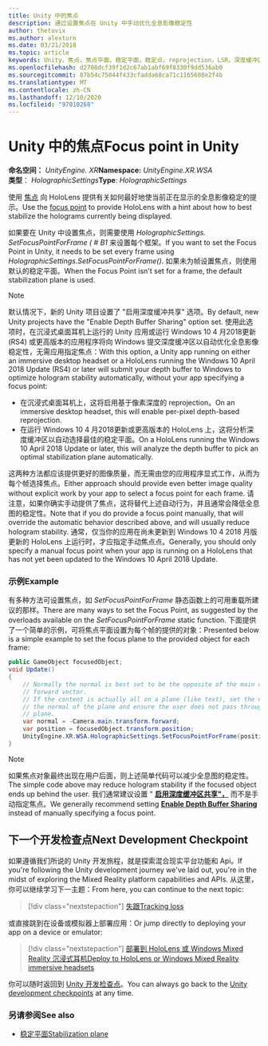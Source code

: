 ```yaml
---
title: Unity 中的焦点
description: 通过设置焦点在 Unity 中手动优化全息影像稳定性
author: thetuvix
ms.author: alexturn
ms.date: 03/21/2018
ms.topic: article
keywords: Unity，焦点，焦点平面，稳定平面，稳定点，reprojection，LSR，深度缓冲区，混合现实耳机，windows mixed reality 耳机，虚拟现实耳机
ms.openlocfilehash: d2708dcf39f1d2c67ab1abf69f8330f9dd536ab0
ms.sourcegitcommit: 87b54c75044f433cfadda68ca71c1165608e2f4b
ms.translationtype: MT
ms.contentlocale: zh-CN
ms.lasthandoff: 12/10/2020
ms.locfileid: "97010268"
---
```

# <a name="focus-point-in-unity"></a><span data-ttu-id="53cee-104">Unity 中的焦点</span><span class="sxs-lookup"><span data-stu-id="53cee-104">Focus point in Unity</span></span>

<span data-ttu-id="53cee-105">**命名空间：** *UnityEngine. XR*</span><span class="sxs-lookup"><span data-stu-id="53cee-105">**Namespace:** *UnityEngine.XR.WSA*</span></span><br>
<span data-ttu-id="53cee-106">**类型**： *HolographicSettings*</span><span class="sxs-lookup"><span data-stu-id="53cee-106">**Type**: *HolographicSettings*</span></span>

<span data-ttu-id="53cee-107">使用 [焦点](../platform-capabilities-and-apis/hologram-stability.md#reprojection) 向 HoloLens 提供有关如何最好地使当前正在显示的全息影像稳定的提示。</span><span class="sxs-lookup"><span data-stu-id="53cee-107">Use the [focus point](../platform-capabilities-and-apis/hologram-stability.md#reprojection) to provide HoloLens with a hint about how to best stabilize the holograms currently being displayed.</span></span>

<span data-ttu-id="53cee-108">如果要在 Unity 中设置焦点，则需要使用 *HolographicSettings. SetFocusPointForFrame ( # B1* 来设置每个框架。</span><span class="sxs-lookup"><span data-stu-id="53cee-108">If you want to set the Focus Point in Unity, it needs to be set every frame using *HolographicSettings.SetFocusPointForFrame()*.</span></span> <span data-ttu-id="53cee-109">如果未为帧设置焦点，则使用默认的稳定平面。</span><span class="sxs-lookup"><span data-stu-id="53cee-109">When the Focus Point isn't set for a frame, the default stabilization plane is used.</span></span>

> [!NOTE]
> <span data-ttu-id="53cee-110">默认情况下，新的 Unity 项目设置了 "启用深度缓冲共享" 选项。</span><span class="sxs-lookup"><span data-stu-id="53cee-110">By default, new Unity projects have the "Enable Depth Buffer Sharing" option set.</span></span>  <span data-ttu-id="53cee-111">使用此选项时，在沉浸式桌面耳机上运行的 Unity 应用或运行 Windows 10 4 月2018更新 (RS4) 或更高版本的应用程序将向 Windows 提交深度缓冲区以自动优化全息影像稳定性，无需应用指定焦点：</span><span class="sxs-lookup"><span data-stu-id="53cee-111">With this option, a Unity app running on either an immersive desktop headset or a HoloLens running the Windows 10 April 2018 Update (RS4) or later will submit your depth buffer to Windows to optimize hologram stability automatically, without your app specifying a focus point:</span></span>
> * <span data-ttu-id="53cee-112">在沉浸式桌面耳机上，这将启用基于像素深度的 reprojection。</span><span class="sxs-lookup"><span data-stu-id="53cee-112">On an immersive desktop headset, this will enable per-pixel depth-based reprojection.</span></span>
> * <span data-ttu-id="53cee-113">在运行 Windows 10 4 月2018更新或更高版本的 HoloLens 上，这将分析深度缓冲区以自动选择最佳的稳定平面。</span><span class="sxs-lookup"><span data-stu-id="53cee-113">On a HoloLens running the Windows 10 April 2018 Update or later, this will analyze the depth buffer to pick an optimal stabilization plane automatically.</span></span>
>
> <span data-ttu-id="53cee-114">这两种方法都应该提供更好的图像质量，而无需由您的应用程序显式工作，从而为每个帧选择焦点。</span><span class="sxs-lookup"><span data-stu-id="53cee-114">Either approach should provide even better image quality without explicit work by your app to select a focus point for each frame.</span></span>  <span data-ttu-id="53cee-115">请注意，如果你确实手动提供了焦点，这将替代上述自动行为，并且通常会降低全息图的稳定性。</span><span class="sxs-lookup"><span data-stu-id="53cee-115">Note that if you do provide a focus point manually, that will override the automatic behavior described above, and will usually reduce hologram stability.</span></span>  <span data-ttu-id="53cee-116">通常，仅当你的应用在尚未更新到 Windows 10 4 2018 月版更新的 HoloLens 上运行时，才应指定手动焦点点。</span><span class="sxs-lookup"><span data-stu-id="53cee-116">Generally, you should only specify a manual focus point when your app is running on a HoloLens that has not yet been updated to the Windows 10 April 2018 Update.</span></span>

### <a name="example"></a><span data-ttu-id="53cee-117">示例</span><span class="sxs-lookup"><span data-stu-id="53cee-117">Example</span></span>

<span data-ttu-id="53cee-118">有多种方法可设置焦点，如 *SetFocusPointForFrame* 静态函数上的可用重载所建议的那样。</span><span class="sxs-lookup"><span data-stu-id="53cee-118">There are many ways to set the Focus Point, as suggested by the overloads available on the *SetFocusPointForFrame* static function.</span></span> <span data-ttu-id="53cee-119">下面提供了一个简单的示例，可将焦点平面设置为每个帧的提供的对象：</span><span class="sxs-lookup"><span data-stu-id="53cee-119">Presented below is a simple example to set the focus plane to the provided object for each frame:</span></span>

```cs
public GameObject focusedObject;
void Update()
{
    // Normally the normal is best set to be the opposite of the main camera's
    // forward vector.
    // If the content is actually all on a plane (like text), set the normal to
    // the normal of the plane and ensure the user does not pass through the
    // plane.
    var normal = -Camera.main.transform.forward;     
    var position = focusedObject.transform.position;
    UnityEngine.XR.WSA.HolographicSettings.SetFocusPointForFrame(position, normal);
}
```

> [!NOTE]
> <span data-ttu-id="53cee-120">如果焦点对象最终出现在用户后面，则上述简单代码可以减少全息图的稳定性。</span><span class="sxs-lookup"><span data-stu-id="53cee-120">The simple code above may reduce hologram stability if the focused object ends up behind the user.</span></span> <span data-ttu-id="53cee-121">我们通常建议设置 " **[启用深度缓冲区共享"，](camera-in-unity.md#sharing-your-depth-buffers-with-windows)** 而不是手动指定焦点。</span><span class="sxs-lookup"><span data-stu-id="53cee-121">We generally recommend setting **[Enable Depth Buffer Sharing](camera-in-unity.md#sharing-your-depth-buffers-with-windows)** instead of manually specifying a focus point.</span></span>

## <a name="next-development-checkpoint"></a><span data-ttu-id="53cee-122">下一个开发检查点</span><span class="sxs-lookup"><span data-stu-id="53cee-122">Next Development Checkpoint</span></span>

<span data-ttu-id="53cee-123">如果遵循我们所说的 Unity 开发旅程，就是探索混合现实平台功能和 Api。</span><span class="sxs-lookup"><span data-stu-id="53cee-123">If you're following the Unity development journey we've laid out, you're in the midst of exploring the Mixed Reality platform capabilities and APIs.</span></span> <span data-ttu-id="53cee-124">从这里，你可以继续学习下一主题：</span><span class="sxs-lookup"><span data-stu-id="53cee-124">From here, you can continue to the next topic:</span></span>

> [!div class="nextstepaction"]
> [<span data-ttu-id="53cee-125">失跟</span><span class="sxs-lookup"><span data-stu-id="53cee-125">Tracking loss</span></span>](tracking-loss-in-unity.md)

<span data-ttu-id="53cee-126">或直接跳到在设备或模拟器上部署应用：</span><span class="sxs-lookup"><span data-stu-id="53cee-126">Or jump directly to deploying your app on a device or emulator:</span></span>

> [!div class="nextstepaction"]
> [<span data-ttu-id="53cee-127">部署到 HoloLens 或 Windows Mixed Reality 沉浸式耳机</span><span class="sxs-lookup"><span data-stu-id="53cee-127">Deploy to HoloLens or Windows Mixed Reality immersive headsets</span></span>](../platform-capabilities-and-apis/using-visual-studio.md)

<span data-ttu-id="53cee-128">你可以随时返回到 [Unity 开发检查点](unity-development-overview.md#3-platform-capabilities-and-apis)。</span><span class="sxs-lookup"><span data-stu-id="53cee-128">You can always go back to the [Unity development checkpoints](unity-development-overview.md#3-platform-capabilities-and-apis) at any time.</span></span>

### <a name="see-also"></a><span data-ttu-id="53cee-129">另请参阅</span><span class="sxs-lookup"><span data-stu-id="53cee-129">See also</span></span>
* [<span data-ttu-id="53cee-130">稳定平面</span><span class="sxs-lookup"><span data-stu-id="53cee-130">Stabilization plane</span></span>](../platform-capabilities-and-apis/hologram-stability.md#reprojection)
